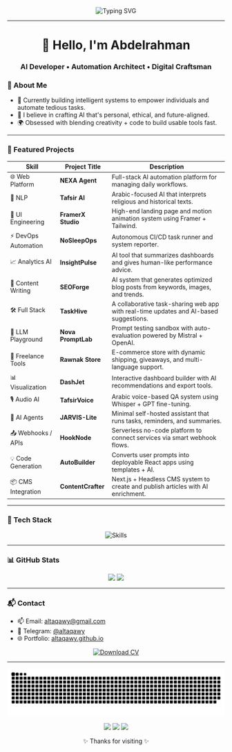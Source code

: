 <!-- GitHub Profile README -->

<div align="center">
  <img src="https://readme-typing-svg.demolab.com?font=Fira+Code&duration=3000&pause=1000&color=36BCF7&center=true&vCenter=true&width=435&lines=Welcome+to+Abdelrahman's+AI+Lab+%F0%9F%A7%A0;Crafting+code+with+vision+%F0%9F%94%A5;Merging+Humanity+%2B+AI+%F0%9F%92%BB;Let%27s+build+the+future+together+%F0%9F%9A%80" alt="Typing SVG" />
</div>

---

<h1 align="center">👋 Hello, I'm Abdelrahman</h1>
<h3 align="center">AI Developer • Automation Architect • Digital Craftsman</h3>

### 🧠 About Me

- 🔭 Currently building intelligent systems to empower individuals and automate tedious tasks.
- 🧩 I believe in crafting AI that's personal, ethical, and future-aligned.
- 🌍 Obsessed with blending creativity + code to build usable tools fast.

---

### 💼 Featured Projects

| Skill              | Project Title            | Description |
|-------------------|--------------------------|-------------|
| 🌐 Web Platform     | **NEXA Agent**            | Full-stack AI automation platform for managing daily workflows. |
| 🧠 NLP              | **Tafsir AI**             | Arabic-focused AI that interprets religious and historical texts. |
| 🎨 UI Engineering   | **FramerX Studio**        | High-end landing page and motion animation system using Framer + Tailwind. |
| ⚡ DevOps Automation| **NoSleepOps**           | Autonomous CI/CD task runner and system reporter. |
| 📈 Analytics AI     | **InsightPulse**          | AI tool that summarizes dashboards and gives human-like performance advice. |
| 🧾 Content Writing  | **SEOForge**             | AI system that generates optimized blog posts from keywords, images, and trends. |
| 🛠️ Full Stack      | **TaskHive**             | A collaborative task-sharing web app with real-time updates and AI-based suggestions. |
| 🧠 LLM Playground   | **Nova PromptLab**        | Prompt testing sandbox with auto-evaluation powered by Mistral + OpenAI. |
| 💼 Freelance Tools  | **Rawnak Store**          | E-commerce store with dynamic shipping, giveaways, and multi-language support. |
| 📊 Visualization    | **DashJet**               | Interactive dashboard builder with AI recommendations and export tools. |
| 🎙️ Audio AI         | **TafsirVoice**           | Arabic voice-based QA system using Whisper + GPT fine-tuning. |
| 🧠 AI Agents        | **JARVIS-Lite**           | Minimal self-hosted assistant that runs tasks, reminders, and summaries. |
| 📤 Webhooks / APIs  | **HookNode**              | Serverless no-code platform to connect services via smart webhook flows. |
| 💡 Code Generation | **AutoBuilder**           | Converts user prompts into deployable React apps using templates + AI. |
| 📦 CMS Integration | **ContentCrafter**        | Next.js + Headless CMS system to create and publish articles with AI enrichment. |

---

### 🧰 Tech Stack
<p align="center">
  <img src="https://skillicons.dev/icons?i=nextjs,ts,tailwind,firebase,openai,vscode,vercel,git,figma,linux,react,python,nodejs,docker" alt="Skills" />
</p>

---

### 📊 GitHub Stats
<p align="center">
<img src="https://github-readme-stats.vercel.app/api?username=altaqawy&show_icons=true&theme=tokyonight" />
<img src="https://streak-stats.demolab.com?user=altaqawy&theme=tokyonight&hide_border=true" />
</p>

---

### 📬 Contact

- 📫 Email: altaqawy@gmail.com
- 💬 Telegram: [@altaqawy](https://t.me/altaqawy)
- 🌐 Portfolio: [altaqawy.github.io](https://altaqawy.github.io)

<p align="center">
  <a href="https://altaqawy.github.io/assets/Abdelrahman-CV.pdf" download>
    <img src="https://img.shields.io/badge/Download_CV-blue?style=for-the-badge&logo=adobeacrobatreader" alt="Download CV" />
  </a>
</p>

---

<p align="center">
  <img src="https://github.com/Platane/snk/raw/output/github-contribution-grid-snake.svg" alt="Snake animation" />
</p>

<p align="center">
  <img src="https://media.giphy.com/media/QHE5gWI0QjqF2/giphy.gif" width="100" />
  <img src="https://media.giphy.com/media/LmNwrBhejkK9EFP504/giphy.gif" width="100" />
  <img src="https://media.giphy.com/media/kH1DBkPNyZPOk0BxrM/giphy.gif" width="100" />
</p>

<p align="center">✨ Thanks for visiting ✨</p>

